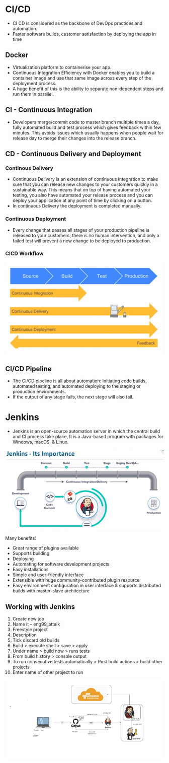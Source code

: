 # CI/CD 

- CI CD is considered as the backbone of DevOps practices and automation.
- Faster software builds, customer satisfaction by deploying the app in time

## Docker

- Virtualization platform to containerise your app.
- Continuous Integration Efficiency with Docker enables you to build a container image and use that same image across every step of the deployment process. 
- A huge benefit of this is the ability to separate non-dependent steps and run them in parallel.


## CI - Continuous Integration
- Developers merge/commit code to master branch multiple times a day, fully automated build and test process which gives feedback within few minutes. This avoids issues which usually happens when people wait for release day to merge their changes into the release branch.


## CD - Continuous Delivery and Deployment

### Continous Delivery
- Continuous Delivery is an extension of continuous integration to make sure that you can release new changes to your customers quickly in a sustainable way. This means that on top of having automated your testing, you also have automated your release process and you can deploy your application at any point of time by clicking on a button.
- In continuous Delivery the deployment is completed manually.

### Continuous Deployment
- Every change that passes all stages of your production pipeline is released to your customers, there is no human intervention, and only a failed test will prevent a new change to be deployed to production.

### CICD Workflow 

![Alt text](https://github.com/a-miah/eng99_CICD/blob/main/Images/CICD-workflow.JPG "CICD Workflow")

## CI/CD Pipeline
- The CI/CD pipeline is all about automation: Initiating code builds, automated testing, and automated deploying to the staging or production environments.
- If the output of any stage fails, the next stage will also fail.


# Jenkins
- Jenkins is an open-source automation server in which the central build and CI process take place, It is a Java-based program with packages for Windows, macOS, & Linux.

![Alt text](https://github.com/a-miah/eng99_CICD/blob/main/Images/jenkins-pipeline.JPG "Jenkins Pipeline")

Many benefits:
- Great range of plugins available
- Supports building
- Deploying
- Automating for software development projects
- Easy installations
- Simple and user-friendly interface
- Extensible with huge community-contributed plugin resource
- Easy environment configuration in user interface & supports distributed builds with master-slave architecture

## Working with Jenkins
1.	Create new job
2.	Name it – eng99_attaik
3.	Freestyle project
4.	Description 
5.	Tick discard old builds
6.	Build > execute shell > save > apply
7.	Under name > build now > runs tests
8.	From build history > console output
9.	To run consecutive tests automatically > Post build actions > build other projects 
10.	Enter name of other project to run 


![Alt text](https://github.com/a-miah/eng99_CICD/blob/main/Images/jenkins_diagram.JPG "Jenkins Diagram")